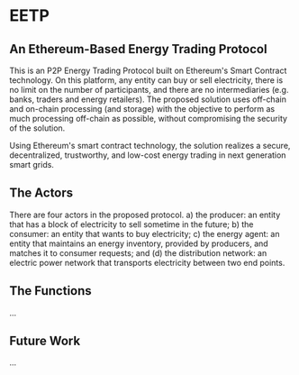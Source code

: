 # EETP
## An Ethereum-Based Energy Trading Protocol

This is an P2P Energy Trading Protocol built on Ethereum's Smart Contract technology. On this platform, any entity can buy or sell electricity, there is no limit on the number of participants, and there are no intermediaries (e.g. banks, traders and energy retailers). The proposed solution uses off-chain and on-chain processing (and storage) with the objective to perform as much processing off-chain as possible, without compromising the security of the solution.

Using Ethereum's smart contract technology, the solution realizes a secure, decentralized, trustworthy, and low-cost energy trading in next generation smart grids.

## The Actors
There are four actors in the proposed protocol. a) the producer: an entity that has a block of electricity to sell sometime in the future; b) the consumer: an entity that wants to buy electricity; c) the energy agent: an entity that maintains an energy inventory, provided by producers, and matches it to consumer requests; and (d) the distribution network: an electric power network that transports electricity between two end points.

## The Functions
...

## Future Work
... 


